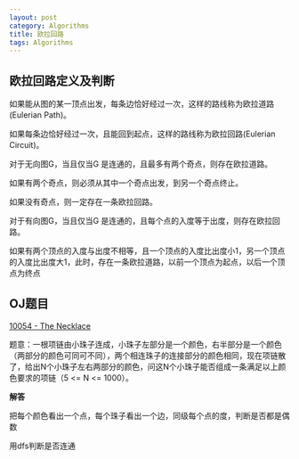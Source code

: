 ```yaml
---
layout: post
category: Algorithms
title: 欧拉回路
tags: Algorithms
---
```


## 欧拉回路定义及判断
如果能从图的某一顶点出发，每条边恰好经过一次，这样的路线称为欧拉道路(Eulerian Path)。

如果每条边恰好经过一次，且能回到起点，这样的路线称为欧拉回路(Eulerian Circuit)。

对于无向图G，当且仅当G 是连通的，且最多有两个奇点，则存在欧拉道路。

如果有两个奇点，则必须从其中一个奇点出发，到另一个奇点终止。

如果没有奇点，则一定存在一条欧拉回路。

对于有向图G，当且仅当G 是连通的，且每个点的入度等于出度，则存在欧拉回路。

如果有两个顶点的入度与出度不相等，且一个顶点的入度比出度小1，另一个顶点的入度比出度大1，此时，存在一条欧拉道路，以前一个顶点为起点，以后一个顶点为终点

## OJ题目
[10054 - The Necklace](https://uva.onlinejudge.org/index.php?option=com_onlinejudge&Itemid=8&page=show_problem&problem=995)

题意：一根项链由小珠子连成，小珠子左部分是一个颜色，右半部分是一个颜色（两部分的颜色可同可不同），两个相连珠子的连接部分的颜色相同，现在项链散了，给出N个小珠子左右两部分的颜色，问这N个小珠子能否组成一条满足以上颜色要求的项链（5 <= N <= 1000）。

**解答**

把每个颜色看出一个点，每个珠子看出一个边，同级每个点的度，判断是否都是偶数

用dfs判断是否连通

